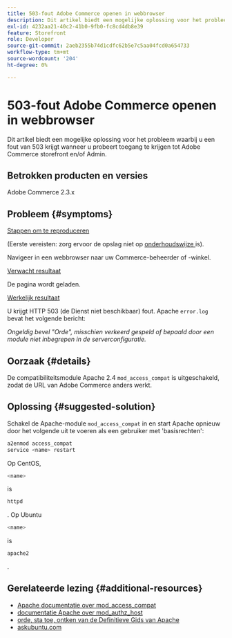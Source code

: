 ```yaml
---
title: 503-fout Adobe Commerce openen in webbrowser
description: Dit artikel biedt een mogelijke oplossing voor het probleem waarbij u een fout van 503 krijgt wanneer u probeert toegang te krijgen tot Adobe Commerce storefront en/of Admin.
exl-id: 4232aa21-40c2-41b0-9fb0-fc8cd4db8e39
feature: Storefront
role: Developer
source-git-commit: 2aeb2355b74d1cdfc62b5e7c5aa04fcd0a654733
workflow-type: tm+mt
source-wordcount: '204'
ht-degree: 0%

---
```


# 503-fout Adobe Commerce openen in webbrowser

Dit artikel biedt een mogelijke oplossing voor het probleem waarbij u een fout van 503 krijgt wanneer u probeert toegang te krijgen tot Adobe Commerce storefront en/of Admin.

## Betrokken producten en versies

Adobe Commerce 2.3.x

## Probleem {#symptoms}

<u> Stappen om te reproduceren </u>

(Eerste vereisten: zorg ervoor de opslag niet op [ onderhoudswijze ](https://experienceleague.adobe.com/nl/docs/commerce-operations/configuration-guide/cli/set-mode#config-mode-show) is).

Navigeer in een webbrowser naar uw Commerce-beheerder of -winkel.

<u> Verwacht resultaat </u>

De pagina wordt geladen.

<u> Werkelijk resultaat </u>

U krijgt HTTP 503 (de Dienst niet beschikbaar) fout. Apache `error.log` bevat het volgende bericht:

*Ongeldig bevel &quot;Orde&quot;, misschien verkeerd gespeld of bepaald door een module niet inbegrepen in de serverconfiguratie.*

## Oorzaak {#details}

De compatibiliteitsmodule Apache 2.4 `mod_access_compat` is uitgeschakeld, zodat de URL van Adobe Commerce anders werkt.

## Oplossing {#suggested-solution}

Schakel de Apache-module `mod_access_compat` in en start Apache opnieuw door het volgende uit te voeren als een gebruiker met &#39;basisrechten&#39;:

```bash
a2enmod access_compat
service <name> restart
```

Op CentOS,

```bash
<name>
```

is

```bash
httpd
```

. Op Ubuntu

```bash
<name>
```

is

```bash
apache2
```

.

## Gerelateerde lezing {#additional-resources}

* [ Apache documentatie over mod\_access\_compat ](https://httpd.apache.org/docs/current/mod/mod_access_compat.html)
* [ documentatie Apache over mod\_authz\_host ](https://httpd.apache.org/docs/current/mod/mod_authz_host.html)
* [ orde, sta toe, ontken van de Definitieve Gids van Apache ](https://docstore.mik.ua/orelly/linux/apache/ch05_06.htm)
* [ askubuntu.com ](https://askubuntu.com/questions/335228/changes-in-apache-config-between-12-04-2-and-12-04-3-lts)

